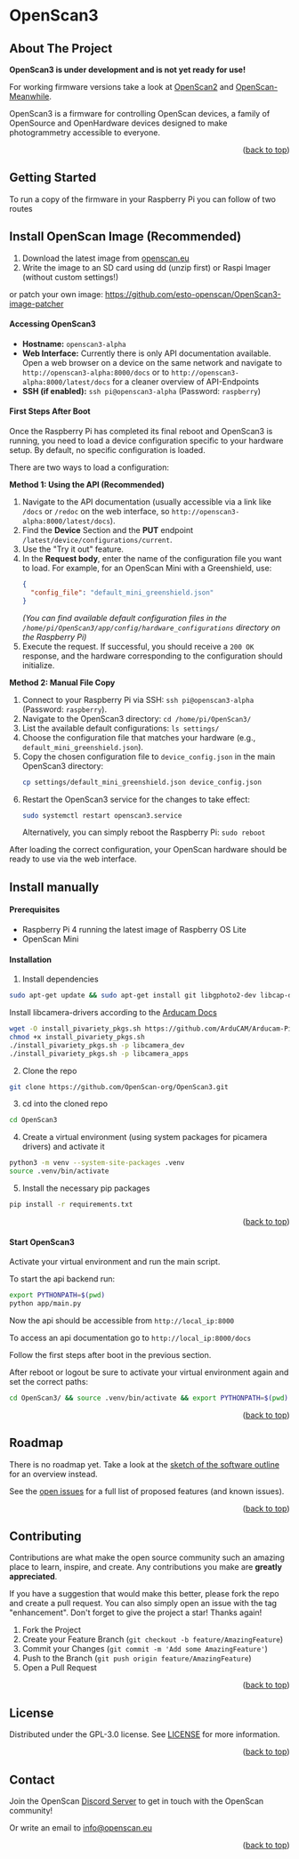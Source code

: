 <div id="top"></div>

# OpenScan3

<!-- ABOUT THE PROJECT -->
## About The Project

**OpenScan3 is under development and is not yet ready for use!**

For working firmware versions take a look at [OpenScan2](https://github.com/OpenScan-org/OpenScan2/) and [OpenScan-Meanwhile](https://github.com/stealthizer/OpenScan2).

OpenScan3 is a firmware for controlling OpenScan devices, a family of OpenSource and OpenHardware devices designed to make photogrammetry accessible to everyone.

<p align="right">(<a href="#top">back to top</a>)</p>

<!-- GETTING STARTED -->
## Getting Started

To run a copy of the firmware in your Raspberry Pi you can follow of two routes

## Install OpenScan Image (Recommended)

1. Download the latest image from [openscan.eu](https://openscan.eu/pages/resources-downloads)
2. Write the image to an SD card using dd (unzip first) or Raspi Imager (without custom settings!)

or patch your own image: https://github.com/esto-openscan/OpenScan3-image-patcher

#### Accessing OpenScan3

*   **Hostname:** `openscan3-alpha`
*   **Web Interface:** Currently there is only API documentation available. Open a web browser on a device on the same network and navigate to `http://openscan3-alpha:8000/docs` or to `http://openscan3-alpha:8000/latest/docs` for a cleaner overview of API-Endpoints
*   **SSH (if enabled):** `ssh pi@openscan3-alpha` (Password: `raspberry`)

#### First Steps After Boot

Once the Raspberry Pi has completed its final reboot and OpenScan3 is running, you need to load a device configuration specific to your hardware setup. By default, no specific configuration is loaded.

There are two ways to load a configuration:

**Method 1: Using the API (Recommended)**

1.  Navigate to the API documentation (usually accessible via a link like `/docs` or `/redoc` on the web interface, so `http://openscan3-alpha:8000/latest/docs`).
3.  Find the **Device** Section and the **PUT** endpoint `/latest/device/configurations/current`.
4.  Use the "Try it out" feature.
5.  In the **Request body**, enter the name of the configuration file you want to load. For example, for an OpenScan Mini with a Greenshield, use:
    ```json
    {
      "config_file": "default_mini_greenshield.json"
    }
    ```
    *(You can find available default configuration files in the `/home/pi/OpenScan3/app/config/hardware_configurations` directory on the Raspberry Pi)*
6.  Execute the request. If successful, you should receive a `200 OK` response, and the hardware corresponding to the configuration should initialize.

**Method 2: Manual File Copy**

1.  Connect to your Raspberry Pi via SSH: `ssh pi@openscan3-alpha` (Password: `raspberry`).
2.  Navigate to the OpenScan3 directory: `cd /home/pi/OpenScan3/`
3.  List the available default configurations: `ls settings/`
4.  Choose the configuration file that matches your hardware (e.g., `default_mini_greenshield.json`).
5.  Copy the chosen configuration file to `device_config.json` in the main OpenScan3 directory:
    ```bash
    cp settings/default_mini_greenshield.json device_config.json
    ```
6.  Restart the OpenScan3 service for the changes to take effect:
    ```bash
    sudo systemctl restart openscan3.service
    ```
    Alternatively, you can simply reboot the Raspberry Pi: `sudo reboot`

After loading the correct configuration, your OpenScan hardware should be ready to use via the web interface.

## Install manually

#### Prerequisites

 - Raspberry Pi 4 running the latest image of Raspberry OS Lite
 - OpenScan Mini

#### Installation

1. Install dependencies

```sh
sudo apt-get update && sudo apt-get install git libgphoto2-dev libcap-dev python3-dev python3-libcamera python3-kms++ python3-opencv -y

```
Install libcamera-drivers according to the [Arducam Docs](https://docs.arducam.com/Raspberry-Pi-Camera/Native-camera/16MP-IMX519/#raspberry-pi-bullseye-os-6121-and-laterbookworm-os)

```sh
wget -O install_pivariety_pkgs.sh https://github.com/ArduCAM/Arducam-Pivariety-V4L2-Driver/releases/download/install_script/install_pivariety_pkgs.sh
chmod +x install_pivariety_pkgs.sh
./install_pivariety_pkgs.sh -p libcamera_dev
./install_pivariety_pkgs.sh -p libcamera_apps

```

2. Clone the repo

```sh
git clone https://github.com/OpenScan-org/OpenScan3.git
```

3. cd into the cloned repo

```sh
cd OpenScan3
```

4. Create a virtual environment (using system packages for picamera drivers) and activate it

```sh
python3 -m venv --system-site-packages .venv
source .venv/bin/activate
```


5. Install the necessary pip packages

```sh
pip install -r requirements.txt
```

<p align="right">(<a href="#top">back to top</a>)</p>

<!-- USAGE EXAMPLES -->
#### Start OpenScan3

Activate your virtual environment and run the main script.

To start the api backend run:
```sh
export PYTHONPATH=$(pwd)
python app/main.py
```

Now the api should be accessible from `http://local_ip:8000`

To access an api documentation go to `http://local_ip:8000/docs`

Follow the first steps after boot in the previous section.

After reboot or logout be sure to activate your virtual environment again and set the correct paths:
```sh
cd OpenScan3/ && source .venv/bin/activate && export PYTHONPATH=$(pwd)
```

<p align="right">(<a href="#top">back to top</a>)</p>

<!-- ROADMAP -->
## Roadmap

There is no roadmap yet. Take a look at the [sketch of the software outline](https://github.com/OpenScan-org/OpenScan3/blob/main/software_dev_outline.md) for an overview instead.

See the [open issues](https://github.com/OpenScan-org/OpenScan3/issues) for a full list of proposed features (and known issues).

<p align="right">(<a href="#top">back to top</a>)</p>



<!-- CONTRIBUTING -->
## Contributing

Contributions are what make the open source community such an amazing place to learn, inspire, and create. Any contributions you make are **greatly appreciated**.

If you have a suggestion that would make this better, please fork the repo and create a pull request. You can also simply open an issue with the tag "enhancement".
Don't forget to give the project a star! Thanks again!

1. Fork the Project
2. Create your Feature Branch (`git checkout -b feature/AmazingFeature`)
3. Commit your Changes (`git commit -m 'Add some AmazingFeature'`)
4. Push to the Branch (`git push origin feature/AmazingFeature`)
5. Open a Pull Request

<p align="right">(<a href="#top">back to top</a>)</p>



<!-- LICENSE -->
## License

Distributed under the GPL-3.0 license. See [LICENSE](https://github.com/OpenScan-org/OpenScan3/blob/main/LICENSE) for more information.

<p align="right">(<a href="#top">back to top</a>)</p>



<!-- CONTACT -->
## Contact

Join the OpenScan [Discord Server](https://discord.com/invite/gpaKWPpWtG) to get in touch with the OpenScan community!

Or write an email to <a href="mailto:info@openscan.eu">info@openscan.eu</a>

<p align="right">(<a href="#top">back to top</a>)</p>




